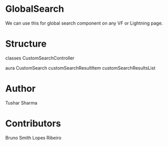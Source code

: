 # GlobalSearch
We can use this for global search component on any VF or Lightning page.

# Structure

classes
	CustomSearchController

aura
	CustomSearch
	customSearchResultItem
	customSearchResultsList
	
# Author
Tushar Sharma

# Contributors
Bruno Smith Lopes Ribeiro
